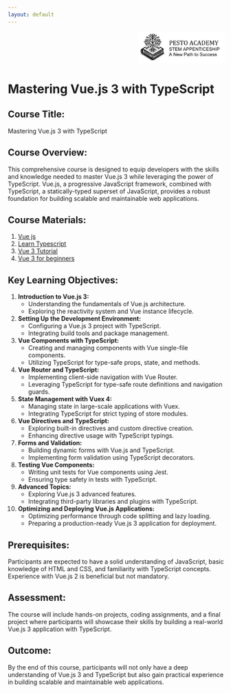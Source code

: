 ```yaml
---
layout: default
---
```

<div style="text-align: right"><img src="../../res/logo_with_text.png" width="200"></div>

# Mastering Vue.js 3 with TypeScript

## **Course Title:**

Mastering Vue.js 3 with TypeScript

## **Course Overview:**

This comprehensive course is designed to equip developers with the skills and knowledge needed to master Vue.js 3 while leveraging the power of TypeScript. Vue.js, a progressive JavaScript framework, combined with TypeScript, a statically-typed superset of JavaScript, provides a robust foundation for building scalable and maintainable web applications.

## **Course Materials:**

1. [Vue js](https://vuejs.org/)
2. [Learn Typescript](https://scrimba.com/learn/typescript)
3. [Vue 3 Tutorial](https://youtube.com/playlist?list=PL4cUxeGkcC9gCtAuEdXTjNVE5bbMFo5OD&si=0WXlbumefJCK3o04)
4. [Vue 3 for beginners](https://youtube.com/playlist?list=PL4cUxeGkcC9hYYGbV60Vq3IXYNfDk8At1&si=58SZ4ScI_npW__42)

## **Key Learning Objectives:**

1. **Introduction to Vue.js 3:**
    - Understanding the fundamentals of Vue.js architecture.
    - Exploring the reactivity system and Vue instance lifecycle.
2. **Setting Up the Development Environment:**
    - Configuring a Vue.js 3 project with TypeScript.
    - Integrating build tools and package management.
3. **Vue Components with TypeScript:**
    - Creating and managing components with Vue single-file components.
    - Utilizing TypeScript for type-safe props, state, and methods.
4. **Vue Router and TypeScript:**
    - Implementing client-side navigation with Vue Router.
    - Leveraging TypeScript for type-safe route definitions and navigation guards.
5. **State Management with Vuex 4:**
    - Managing state in large-scale applications with Vuex.
    - Integrating TypeScript for strict typing of store modules.
6. **Vue Directives and TypeScript:**
    - Exploring built-in directives and custom directive creation.
    - Enhancing directive usage with TypeScript typings.
7. **Forms and Validation:**
    - Building dynamic forms with Vue.js and TypeScript.
    - Implementing form validation using TypeScript decorators.
8. **Testing Vue Components:**
    - Writing unit tests for Vue components using Jest.
    - Ensuring type safety in tests with TypeScript.
9. **Advanced Topics:**
    - Exploring Vue.js 3 advanced features.
    - Integrating third-party libraries and plugins with TypeScript.
10. **Optimizing and Deploying Vue.js Applications:**
    - Optimizing performance through code splitting and lazy loading.
    - Preparing a production-ready Vue.js 3 application for deployment.

## **Prerequisites:**

Participants are expected to have a solid understanding of JavaScript, basic knowledge of HTML and CSS, and familiarity with TypeScript concepts. Experience with Vue.js 2 is beneficial but not mandatory.

## **Assessment:**

The course will include hands-on projects, coding assignments, and a final project where participants will showcase their skills by building a real-world Vue.js 3 application with TypeScript.

## **Outcome:**

By the end of this course, participants will not only have a deep understanding of Vue.js 3 and TypeScript but also gain practical experience in building scalable and maintainable web applications.
